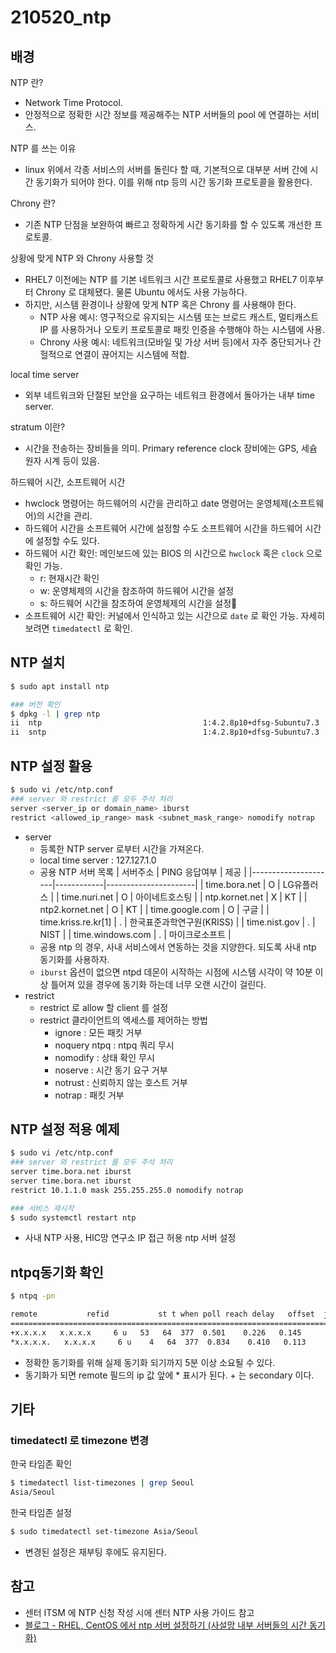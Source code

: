 # 210520_ntp

## 배경

NTP 란?

- Network Time Protocol.
- 안정적으로 정확한 시간 정보를 제공해주는 NTP 서버들의 pool 에 연결하는 서비스.

NTP 를 쓰는 이유

- linux 위에서 각종 서비스의 서버를 돌린다 할 때, 기본적으로 대부분 서버 간에 시간 동기화가 되어야 한다. 이를 위해 ntp 등의 시간 동기화 프로토콜을 활용한다.

Chrony 란?

- 기존 NTP 단점을 보완하여 빠르고 정확하게 시간 동기화를 할 수 있도록 개선한 프로토콜.

상황에 맞게 NTP 와 Chrony 사용할 것

- RHEL7 이전에는 NTP 를 기본 네트워크 시간 프로토콜로 사용했고 RHEL7 이후부터 Chrony 로 대체됐다. 물론 Ubuntu 에서도 사용 가능하다.
- 하지만, 시스템 환경이나 상황에 맞게 NTP 혹은 Chrony 를 사용해야 한다.
  - NTP 사용 예시: 영구적으로 유지되는 시스템 또는 브로드 캐스트, 멀티캐스트 IP 를 사용하거나 오토키 프로토콜로 패킷 인증을 수행해야 하는 시스템에 사용.
  - Chrony 사용 예시: 네트워크(모바일 및 가상 서버 등)에서 자주 중단되거나 간헐적으로 연결이 끊어지는 시스템에 적합.

local time server

- 외부 네트워크와 단절된 보안을 요구하는 네트워크 환경에서 돌아가는 내부 time server.

stratum 이란?

- 시간을 전송하는 장비들을 의미. Primary reference clock 장비에는 GPS, 세슘 원자 시계 등이 있음.

하드웨어 시간, 소프트웨어 시간

- hwclock 명령어는 하드웨어의 시간을 관리하고 date 명령어는 운영체제(소프트웨어)의 시간을 관리.
- 하드웨어 시간을 소프트웨어 시간에 설정할 수도 소프트웨어 시간을 하드웨어 시간에 설정할 수도 있다.
- 하드웨어 시간 확인: 메인보드에 있는 BIOS 의 시간으로 `hwclock` 혹은 `clock` 으로 확인 가능.
  - r: 현재시간 확인
  - w: 운영체제의 시간을 참조하여 하드웨어 시간을 설정
  - s: 하드웨어 시간을 참조하여 운영체제의 시간을 설정
- 소프트웨어 시간 확인: 커널에서 인식하고 있는 시간으로 `date` 로 확인 가능. 자세히 보려면 `timedatectl` 로 확인.

## NTP 설치

``` bash
$ sudo apt install ntp

### 버전 확인
$ dpkg -l | grep ntp
ii  ntp                                    1:4.2.8p10+dfsg-5ubuntu7.3                      amd64        Network Time Protocol daemon and utility programs
ii  sntp                                   1:4.2.8p10+dfsg-5ubuntu7.3                      amd64        Network Time Protocol - sntp client
```

## NTP 설정 활용

``` bash
$ sudo vi /etc/ntp.conf
### server 와 restrict 를 모두 주석 처리
server <server_ip or domain_name> iburst
restrict <allowed_ip_range> mask <subnet_mask_range> nomodify notrap
```

  - server
    - 등록한 NTP server 로부터 시간을 가져온다.
    - local time server : 127.127.1.0
    - 공용 NTP 서버 목록
      | 서버주소              | PING 응답여부 | 제공                  |
      |---------------------|------------|----------------------|
      | time.bora.net       | O          | LG유플러스             |
      | time.nuri.net       | O          | 아이네트호스팅           |
      | ntp.kornet.net      | X          | KT                   |
      | ntp2.kornet.net     | O          | KT                   |
      | time.google.com     | O          | 구글                  |
      | time.kriss.re.kr[1] | .          | 한국표준과학연구원(KRISS) |
      | time.nist.gov       | .          | NIST                 |
      | time.windows.com    | .          | 마이크로소프트           |
    - 공용 ntp 의 경우, 사내 서비스에서 연동하는 것을 지양한다. 되도록 사내 ntp 동기화를 사용하자.
    - `iburst` 옵션이 없으면 ntpd 데몬이 시작하는 시점에 시스템 시각이 약 10분 이상 틀어져 있을 경우에 동기화 하는데 너무 오랜 시간이 걸린다.
  - restrict
    - restrict 로 allow 할 client 를 설정
    - restrict 클라이언트의 엑세스를 제어하는 방법
      - ignore : 모든 패킷 거부
      - noquery ntpq : ntpq 쿼리 무시
      - nomodify : 상태 확인 무시
      - noserve : 시간 동기 요구 거부
      - notrust : 신뢰하지 않는 호스트 거부
      - notrap : 패킷 거부

## NTP 설정 적용 예제

``` bash
$ sudo vi /etc/ntp.conf
### server 와 restrict 를 모두 주석 처리
server time.bora.net iburst
server time.bora.net iburst
restrict 10.1.1.0 mask 255.255.255.0 nomodify notrap

### 서비스 재시작
$ sudo systemctl restart ntp
```

- 사내 NTP 사용, HIC망 연구소 IP 접근 허용 ntp 서버 설정

## ntpq동기화 확인

``` bash
$ ntpq -pn

remote           refid           st t when poll reach delay   offset  jitter
==============================================================================
+x.x.x.x   x.x.x.x     6 u   53   64  377  0.501    0.226   0.145
*x.x.x.x.   x.x.x.x     6 u    4   64  377  0.834    0.410   0.113
```

- 정확한 동기화를 위해 실제 동기화 되기까지 5분 이상 소요될 수 있다.
- 동기화가 되면 remote 필드의 ip 값 앞에 * 표시가 된다. + 는 secondary 이다.

## 기타

### timedatectl 로 timezone 변경

한국 타임존 확인

``` bash
$ timedatectl list-timezones | grep Seoul
Asia/Seoul
```

한국 타임존 설정

``` bash
$ sudo timedatectl set-timezone Asia/Seoul
```

- 변경된 설정은 재부팅 후에도 유지된다.

## 참고

- 센터 ITSM 에 NTP 신청 작성 시에 센터 NTP 사용 가이드 참고
- [블로그 - RHEL, CentOS 에서 ntp 서버 설정하기 (사설망 내부 서버들의 시간 동기화)](https://www.pigletstory.co.kr/620)